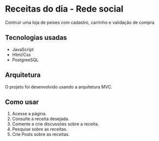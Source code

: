 # Receitas do dia - Rede social

Contruir uma loja de peixes com cadastro, carrinho e validação de compra

## Tecnologias usadas

- JavaScript
- Html/Css
- PostgreeSQL

## Arquitetura

O projeto foi desenvolvido usando a arquitetura MVC.

## Como usar

1. Acesse a página.
2. Consulte a receita desejada.
3. Comente e crie discussões sobre a receita.
4. Pesquise sobre as receitas.
5. Crie Posts sobre as receitas.
